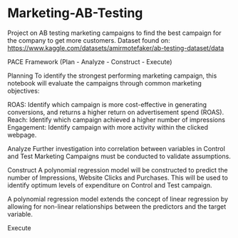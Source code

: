 # Marketing-AB-Testing
Project on AB testing marketing campaigns to find the best campaign for the company to get more customers.
Dataset found on: https://www.kaggle.com/datasets/amirmotefaker/ab-testing-dataset/data

PACE Framework (Plan - Analyze - Construct - Execute)

Planning
To identify the strongest performing marketing campaign, this notebook will evaluate the campaigns through common marketing objectives:

ROAS: Identify which campaign is more cost-effective in generating conversions, and returns a higher return on advertisement spend (ROAS).
Reach: Identify which campaign achieved a higher number of impressions
Engagement: Identify campaign with more activity within the clicked webpage.

Analyze
Further investigation into correlation between variables in Control and Test Marketing Campaigns must be conducted to validate assumptions.

Construct
A polynomial regression model will be constructed to predict the number of Impressions, Website Clicks and Purchases. This will be used to identify optimum levels of expenditure on Control and Test campaign.

A polynomial regression model extends the concept of linear regression by allowing for non-linear relationships between the predictors and the target variable.

Execute
